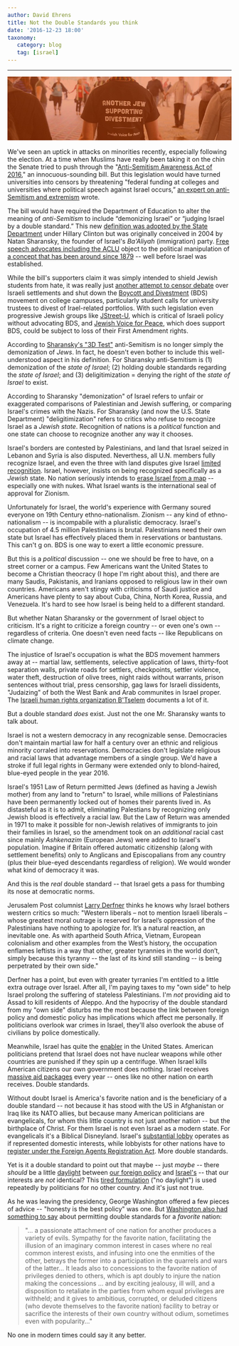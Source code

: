 ```yaml
---
author: David Ehrens
title: Not the Double Standards you think
date: '2016-12-23 18:00'
taxonomy:
   category: blog
   tag: [israel]
---
```

---

![](divestment.jpg)

We've seen an uptick in attacks on minorities recently, especially following the election. At a time when Muslims have really been taking it on the chin the Senate tried to push through the "[Anti-Semitism Awareness Act of 2016](http://www.congress.gov/114/bills/hr6421/BILLS-114hr6421ih.pdf)," an innocuous-sounding bill. But this legislation would have turned universities into censors by threatening "federal funding at colleges and universities where political speech against Israel occurs,” [an expert on anti-Semitism and extremism](http://forward.com/news/356220/expert-on-hate-opposes-campus-anti-semitism-bill-based-on-definition-he-cre/) wrote.

The bill would have required the Department of Education to alter the meaning of *anti-Semitism* to include “demonizing Israel” or “judging Israel by a double standard.” This new [definition was adopted by the State Department](http://www.state.gov/j/drl/rls/fs/2010/122352.htm) under Hillary Clinton but was originally conceived in 2004 by Natan Sharansky, the founder of Israel's *Ba'Aliyah* (immigration) party. [Free speech advocates including the ACLU](http://www.aclu.org/letter/oppose-hr-6421s-10-anti-semitism-awareness-act-2016) object to the political manipulation of [a concept that has been around since 1879](http://en.wikipedia.org/wiki/Antisemitism) -- well before Israel was established.

While the bill's supporters claim it was simply intended to shield Jewish students from hate, it was really just [another attempt to censor debate](http://www.salon.com/2016/06/05/ny_gov_cuomo_signing_unconstitutional_mccarthyite_pro_israel_exec_order_punishing_bds_boycott_movement/) over Israeli settlements and shut down the [Boycott and Divestment](http://bdsmovement.net/) (BDS) movement on college campuses, particularly student calls for university trustees to divest of Irael-related portfolios. With such legislation even progressive Jewish groups like [JStreet-U](http://jstreet.org/j-street-u/), which is critical of Israeli policy without advocating BDS, and [Jewish Voice for Peace](http://jewishvoiceforpeace.org/campus-organizing/), which does support BDS, could be subject to loss of their First Amendment rights.

According to [Sharansky's "3D Test"](http://www.jcpa.org/phas/phas-sharansky-f04.htm) anti-Semitism is no longer simply the demonization of *Jews*. In fact, he doesn't even bother to include this well-understood aspect in his definition. For Sharansky anti-Semitism is (1) demonization of the *state of Israel*; (2) holding double standards regarding the *state of Israel*; and (3) deligitimization = denying the right of the *state of Israel* to exist.

According to Sharansky "demonization" of Israel refers to unfair or exaggerated comparisons of Palestinian and Jewish suffering, or comparing Israel's crimes with the Nazis. For Sharansky (and now the U.S. State Department) "deligitimization" refers to critics who refuse to recognize Israel as a *Jewish state*. Recognition of nations is a *political* function and one state can choose to recognize another any way it chooses.

Israel's borders are contested by Palestinians, and land that Israel seized in Lebanon and Syria is also disputed. Neverthess, all U.N. members fully recognize Israel, and even the three with land disputes give Israel [limited recognition](http://en.wikipedia.org/wiki/List_of_states_with_limited_recognition). Israel, however, insists on being recognized specifically as a *Jewish* state. No nation seriously intends to [erase Israel from a map](http://www.washingtonpost.com/blogs/fact-checker/post/did-ahmadinejad-really-say-israel-should-be-wiped-off-the-map/2011/10/04/gIQABJIKML_blog.html) -- especially one with nukes. What Israel wants is the international seal of approval for Zionism.

Unfortunately for Israel, the world's experience with Germany soured everyone on 19th Century ethno-nationalism. Zionism -- any kind of ethno-nationalism -- is incompabile with a pluralistic democracy. Israel's occupation of 4.5 million Palestinians is brutal. Palestinians need their own state but Israel has effectively placed them in reservations or bantustans. This can't g on. BDS is one way to exert a little economic pressure.

But this is a *political* discussion -- one we should be free to have, on a street corner or a campus. Few Americans want the United States to become a Christian theocracy (I hope I'm right about this), and there are many Saudis, Pakistanis, and Iranians opposed to religious law in their own countries. Americans aren't stingy with criticisms of Saudi justice and Americans have plenty to say about Cuba, China, North Korea, Russia, and Venezuela. It's hard to see how Israel is being held to a different standard.

But whether Natan Sharansky or the government of Israel object to criticism. It's a right to criticize a foreign country -- or even one's own -- regardless of criteria. One doesn't even need facts -- like Republicans on climate change.

The injustice of Israel's occupation is what the BDS movement hammers away at -- martial law, settlements, selective application of laws, thirty-foot separation walls, private roads for settlers, checkpoints, settler violence, water theft, destruction of olive trees, night raids without warrants, prison sentences without trial, press censorship, gag laws for Israeli dissidents, "Judaizing" of both the West Bank and Arab communites in Israel proper. The [Israeli human rights organization B'Tselem](http://www.btselem.org/) documents a lot of it.

But a double standard *does* exist. Just not the one Mr. Sharansky wants to talk about.

Israel is not a western democracy in any recognizable sense. Democracies don't maintain martial law for half a century over an ethnic and religious minority corraled into reservations. Democracies don't legislate religious and racial laws that advantage members of a single group. We'd have a stroke if full legal rights in Germany were extended only to blond-haired, blue-eyed people in the year 2016.

Israel's 1951 Law of Return permitted Jews (defined as having a Jewish mother) from any land to "return" to Israel, while millions of Palestinians have been permanently locked out of homes their parents lived in. As distasteful as it is to admit, eliminating Palestians by recognizing only Jewish blood is effectively a racial law. But the Law of Return was amended in 1971 to make it possible for non-Jewish relatives of immigrants to join their families in Israel, so the amendment took on an *additional* racial cast since mainly *Ashkenazim* (European Jews) were added to Israel's population. Imagine if Britain offered automatic citizenship (along with settlement benefits) only to Anglicans and Episcopalians from any country (plus their blue-eyed descendants regardless of religion). We would wonder what kind of democracy it was.

And this is the *real* double standard -- that Israel gets a pass for thumbing its nose at democratic norms.

Jerusalem Post columnist [Larry Derfner](http://972mag.com/why-is-the-western-left-so-obsessed-with-israel/51988/) thinks he knows why Israel bothers western critics so much: "Western liberals – not to mention Israeli liberals – whose greatest moral outrage is reserved for Israel’s oppression of the Palestinians have nothing to apologize for. It’s a natural reaction, an inevitable one. As with apartheid South Africa, Vietnam, European colonialism and other examples from the West’s history,  the occupation enflames leftists in a way that other, greater tyrannies in the world don’t, simply because this tyranny -- the last of its kind still standing -- is being perpetrated by their own side."

Derfner has a point, but even with greater tyrranies I'm entitled to a little extra outrage over Israel. After all, I'm paying taxes to my "own side" to help Israel prolong the suffering of stateless Palestinians. I'm *not* providing aid to Assad to kill residents of Aleppo. And the hypocrisy of the double standard from my "own side" disturbs me the most because the link between foreign policy and domestic policy has implications which affect me personally. If politicians overlook war crimes in Israel, they'll also overlook the abuse of civilians by police domestically.

Meanwhile, Israel has quite the [enabler](http://medical-dictionary.thefreedictionary.com/enabler) in the United States. American politicians pretend that Israel does not have nuclear weapons while other countries are punished if they spin up a centrifuge. When Israel kills American citizens our own government does nothing. Israel receives [massive aid packages](http://fas.org/sgp/crs/mideast/RL33222.pdf) every year -- ones like no other nation on earth receives. Double standards.

Without doubt Israel is America's favorite nation and is the beneficiary of a double standard -- not because it has stood with the US in Afghanistan or Iraq like its NATO allies, but because many American politicians are evangelicals, for whom this little country is not just another nation -- but the birthplace of Christ. For them Israel is not even Israel as a modern state. For evangelicals it's a Biblical Disneyland. Israel's [substantial lobby](http://www.lrb.co.uk/v28/n06/john-mearsheimer/the-israel-lobby) operates as if represented domestic interests, while lobbyists for other nations have to [register under the Foreign Agents Registration Act](http://www.fara.gov/). More double standards.

Yet is it a double standard to point out that maybe -- just *maybe* -- there *should* be a little [daylight](http://www.cnn.com/videos/politics/2016/03/21/donald-trump-aipac-bts-tsr.cnn) between [our foreign policy](http://abcnews.go.com/blogs/politics/2013/11/sec-john-kerry-no-daylight-between-israel-and-united-states/) and [Israel's](http://thehill.com/policy/international/249721-rice-no-daylight-between-us-israel-on-approach-to-iran) -- that our interests are *not* identical? This [tired formulation](http://www.ynetnews.com/articles/0,7340,L-4287261,00.html) ("no daylight") is used repeatedly by politicians for no other country. And it's just not true.

As he was leaving the presidency, George Washington offered a few pieces of advice -- "honesty is the best policy" was one. But [Washington also had something to say](http://www.gpo.gov/fdsys/pkg/GPO-CDOC-106sdoc21/pdf/GPO-CDOC-106sdoc21.pdf) about permitting double standards for a *favorite* nation:

> "... a passionate attachment of one nation for another produces a variety of evils. Sympathy for the favorite nation, facilitating the illusion of an imaginary common interest in cases where no real common interest exists, and infusing into one the enmities of the other, betrays the former into a participation in the quarrels and wars of the latter...  It leads also to concessions to the favorite nation of privileges denied to others, which is apt doubly to injure the nation making the concessions ... and by exciting jealousy, ill will, and a disposition to retaliate in the parties from whom equal privileges are withheld; and it gives to ambitious, corrupted, or deluded citizens (who devote themselves to the favorite nation) facility to betray or sacrifice the interests of their own country without odium, sometimes even with popularity..."

No one in modern times could say it any better.

